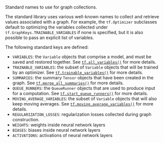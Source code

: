 Standard names to use for graph collections.

The standard library uses various well-known names to collect and
retrieve values associated with a graph. For example, the
`tf.Optimizer` subclasses default to optimizing the variables
collected under `tf.GraphKeys.TRAINABLE_VARIABLES` if none is
specified, but it is also possible to pass an explicit list of
variables.

The following standard keys are defined:

* `VARIABLES`: the `Variable` objects that comprise a model, and
  must be saved and restored together. See
  [`tf.all_variables()`](../../api_docs/python/state_ops.md#all_variables)
  for more details.
* `TRAINABLE_VARIABLES`: the subset of `Variable` objects that will
  be trained by an optimizer. See
  [`tf.trainable_variables()`](../../api_docs/python/state_ops.md#trainable_variables)
  for more details.
* `SUMMARIES`: the summary `Tensor` objects that have been created in the
  graph. See
  [`tf.merge_all_summaries()`](../../api_docs/python/train.md#merge_all_summaries)
  for more details.
* `QUEUE_RUNNERS`: the `QueueRunner` objects that are used to
  produce input for a computation. See
  [`tf.start_queue_runners()`](../../api_docs/python/train.md#start_queue_runners)
  for more details.
* `MOVING_AVERAGE_VARIABLES`: the subset of `Variable` objects that will also
  keep moving averages.  See
  [`tf.moving_average_variables()`](../../api_docs/python/state_ops.md#moving_average_variables)
  for more details.
* `REGULARIZATION_LOSSES`: regularization losses collected during graph
  construction.
* `WEIGHTS`: weights inside neural network layers
* `BIASES`: biases inside neural network layers
* `ACTIVATIONS`: activations of neural network layers
